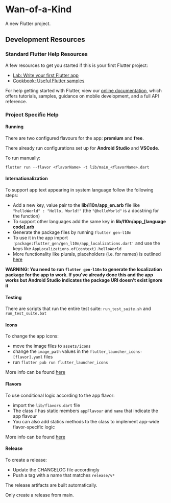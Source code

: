 # Wan-of-a-Kind

A new Flutter project.

## Development Resources

### Standard Flutter Help Resources

A few resources to get you started if this is your first Flutter project:

- [Lab: Write your first Flutter app](https://flutter.dev/docs/get-started/codelab)
- [Cookbook: Useful Flutter samples](https://flutter.dev/docs/cookbook)

For help getting started with Flutter, view our
[online documentation](https://flutter.dev/docs), which offers tutorials, samples, guidance on
mobile development, and a full API reference.

### Project Specific Help

#### Running

There are two configured flavours for the app: __premium__ and __free__.

There already run configurations set up for __Android Studio__ and __VSCode__.

To run manually:

```shell
flutter run --flavor <flavorName> -t lib/main_<flavorName>.dart
```

#### Internationalization

To support app text appearing in system language follow the following steps:

- Add a new key, value pair to the __lib/l10n/app_en.arb__ file
  like ```"helloWorld" : "Hello, World!"``` (the ```"@helloWorld"``` is a docstring for the
  function)
- To support other languages add the same key in **lib/l10n/app_[language code].arb**
- Generate the package files by running ```flutter gen-l10n```
- To use it in the app import ```'package:flutter_gen/gen_l10n/app_localizations.dart'``` and use
  the keys like ```AppLocalizations.of(context).helloWorld```
- More functionality like plurals, placeholders (i.e. for names) is
  outlined [here](https://docs.flutter.dev/development/accessibility-and-localization/internationalization)

**WARNING: You need to run ```flutter gen-l10n``` to generate the localization package for the app
to work. If you've already done this and the app works but Android Studio indicates the package URI
doesn't exist ignore it**

#### Testing

There are scripts that run the entire test suite: ```run_test_suite.sh```
and ```run_test_suite.bat```

#### Icons

To change the app icons:

- move the image files to ```assets/icons```
- change the ```image_path``` values in the ```flutter_launcher_icons-[flavor].yaml``` files
- run ```flutter pub run flutter_launcher_icons```

More info can be found [here](https://pub.dev/packages/flutter_launcher_icons)

#### Flavors

To use conditional logic according to the app flavor:

- import the ```lib/flavors.dart``` file
- The class ```F``` has static members ```appFlavour``` and ```name``` that indicate the app flavour
- You can also add statics methods to the class to implement app-wide flavor-specific logic

More info can be found [here](https://pub.dev/packages/flutter_flavorizr)

#### Release

To create a release:

- Update the CHANGELOG file accordingly
- Push a tag with a name that matches ```release/v*```

The release artifacts are built automatically.

Only create a release from main.
